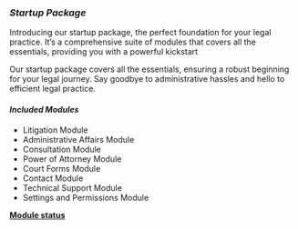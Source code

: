 

### ***Startup Package***
Introducing our startup package, the perfect foundation for your legal practice. It’s a comprehensive suite of modules that covers all the essentials, providing you with a powerful kickstart

Our startup package covers all the essentials, ensuring a robust beginning for your legal journey. Say goodbye to administrative hassles and hello to efficient legal practice.


#### ***Included Modules***

* Litigation Module
* Administrative Affairs Module
* Consultation Module
* Power of Attorney Module
* Court Forms Module
* Contact Module
* Technical Support Module 
* Settings and Permissions Module

**[Module status](https://lawmax.app/modules/%target="_blank")** 


 <!-- **[Module Link](https://www.markdownguide.org/basic-syntax/#overview)**



![Law Max](../images/lawmax-s-06.png "Logo") -->

<style>
.blank {
target-name:new;
target-new:tab;
}
    </style>
